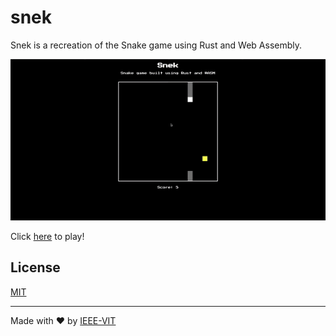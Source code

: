 # snek
Snek is a recreation of the Snake game using Rust and Web Assembly.


<img src="https://github.com/IEEE-VIT/snek/blob/master/.github/snek.gif"/>

Click [here](https://snek.ieeevit.org) to play!

## License
[MIT](https://github.com/IEEE-VIT/snek/blob/master/LICENSE)

---

Made with :heart: by [IEEE-VIT](https://ieeevit.org)
